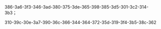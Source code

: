 386-3a6-3f3-346-3ad-380-375-3de-365-398-385-3d5-301-3c2-314-3b3；

310-39c-30e-3a7-390-36c-366-344-364-372-35d-319-3f4-3b5-38c-362

